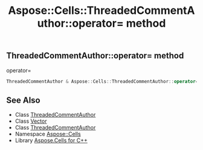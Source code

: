 ﻿---
title: Aspose::Cells::ThreadedCommentAuthor::operator= method
linktitle: operator=
second_title: Aspose.Cells for C++ API Reference
description: 'Aspose::Cells::ThreadedCommentAuthor::operator= method. operator= in C++.'
type: docs
weight: 300
url: /cpp/aspose.cells/threadedcommentauthor/operator_asm/
---
## ThreadedCommentAuthor::operator= method


operator=

```cpp
ThreadedCommentAuthor & Aspose::Cells::ThreadedCommentAuthor::operator=(const ThreadedCommentAuthor &src)
```

## See Also

* Class [ThreadedCommentAuthor](../)
* Class [Vector](../../vector/)
* Class [ThreadedCommentAuthor](../)
* Namespace [Aspose::Cells](../../)
* Library [Aspose.Cells for C++](../../../)
